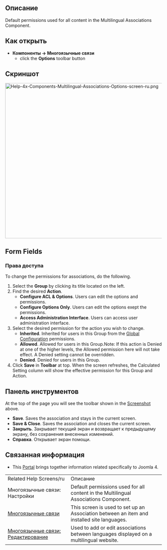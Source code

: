 <!-- Filename: Help4.x:Multilingual_Associations:_Options / Display title: Многоязычные связи: Настройки -->

## Описание

Default permissions used for all content in the Multilingual
Associations Component.

## Как открыть

- **Компоненты **→** Многоязычные связи**
  - click the **Options** toolbar button

## Скриншот

<img
src="https://docs.joomla.org/images/thumb/1/1b/Help-4x-Components-Multilingual-Associations-Options-screen-ru.png/800px-Help-4x-Components-Multilingual-Associations-Options-screen-ru.png"
decoding="async"
srcset="https://docs.joomla.org/images/thumb/1/1b/Help-4x-Components-Multilingual-Associations-Options-screen-ru.png/1200px-Help-4x-Components-Multilingual-Associations-Options-screen-ru.png 1.5x, https://docs.joomla.org/images/thumb/1/1b/Help-4x-Components-Multilingual-Associations-Options-screen-ru.png/1600px-Help-4x-Components-Multilingual-Associations-Options-screen-ru.png 2x"
data-file-width="2720" data-file-height="1700" width="800" height="500"
alt="Help-4x-Components-Multilingual-Associations-Options-screen-ru.png" />

## Form Fields

### Права доступа

To change the permissions for associations, do the following.

1.  Select the **Group** by clicking its title located on the left.
2.  Find the desired **Action**.
    - **Configure ACL & Options**. Users can edit the options and
      permissions.
    - **Configure Options Only**. Users can edit the options exept the
      permissions.
    - **Access Administration Interface**. Users can access user
      administration interface.
3.  Select the desired permission for the action you wish to change.
    - **Inherited**. Inherited for users in this Group from the [Global
      Configuration](https://docs.joomla.org/Help4.x:Site_Global_Configuration/en#permissions "Help4.x:Site Global Configuration/en")
      permissions.
    - **Allowed**. Allowed for users in this Group.Note: If this action
      is Denied at one of the higher levels, the Allowed permission here
      will not take effect. A Denied setting cannot be overridden.
    - **Denied**. Denied for users in this Group.
4.  Click **Save** in **Toolbar** at top. When the screen refreshes, the
    Calculated Setting column will show the effective permission for
    this Group and Action.

## Панель инструментов

At the top of the page you will see the toolbar shown in the
[Screenshot](#screenshot) above.

- **Save**. Saves the association and stays in the current screen.
- **Save & Close**. Saves the association and closes the current screen.
- **Закрыть**. Закрывает текущий экран и возвращает к предыдущему
  экрану, без сохранения внесенных изменений.
- **Справка**. Открывает экран помощи.

## Связанная информация

- This
  [Portal](https://docs.joomla.org/Portal:Joomla_4/en "Portal:Joomla 4/en")
  brings together information related specifically to Joomla 4.

|                                                                                                                                                       |                                                                                            |
|-------------------------------------------------------------------------------------------------------------------------------------------------------|--------------------------------------------------------------------------------------------|
| Related Help Screens/ru                                                                                                                               | Описание                                                                                   |
| <span class="mw-selflink selflink">Многоязычные связи: Настройки</span>                                                                               | Default permissions used for all content in the Multilingual Associations Component.       |
| [Многоязычные связи](https://docs.joomla.org/Help4.x:Multilingual_Associations/ru "Help4.x:Multilingual Associations/ru")                             | This screen is used to set up an Association between an item and installed site languages. |
| [Многоязычные связи: Редактирование](https://docs.joomla.org/Help4.x:Multilingual_Associations:_Edit/ru "Help4.x:Multilingual Associations: Edit/ru") | Used to add or edit associations between languages displayed on a multilingual website.    |
